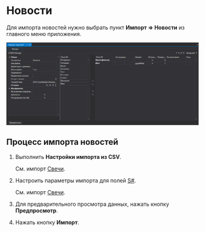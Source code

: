 # Новости

Для импорта новостей нужно выбрать пункт **Импорт \=\> Новости** из главного меню приложения.

![hydra import news](../../../images/hydra_import_news.png)

## Процесс импорта новостей

1. Выполнить **Настройки импорта из CSV**.

   См. импорт [Свечи](candles.md).
2. Настроить параметры импорта для полей [S\#](../../api.md).

   См. импорт [Свечи](candles.md).
3. Для предварительного просмотра данных, нажать кнопку **Предпросмотр**.
4. Нажать кнопку **Импорт**.
